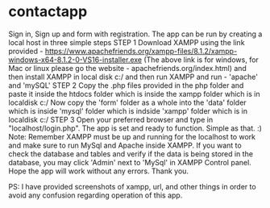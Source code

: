 # contactapp
Sign in, Sign up and form with registration.
The app can be run by creating a local host in three simple steps
STEP 1
Download XAMPP using the link provided - https://www.apachefriends.org/xampp-files/8.1.2/xampp-windows-x64-8.1.2-0-VS16-installer.exe
(The above link is for windows, for Mac or linux please go the website - apachefriends.org/index.html)
and then install XAMPP in local disk c:/
and then run XAMPP and run - 'apache' and 'mySQL'
STEP 2
Copy the .php files provided in the php folder and paste it inside the htdocs folder which is inside the xampp folder which is in localdisk c:/
Now copy the 'form' folder as a whole into the 'data' folder which is inside 'mysql' folder which is indside 'xampp' folder which is in localdisk c:/
STEP 3
Open your preferred browser and type in "localhost/login.php". The app is set and ready to function. Simple as that. :)
Note: Remember XAMPP must be up and running for the localhost to work and make sure to run MySql and Apache inside XAMPP.
If you want to check the database and tables and verify if the data is being stored in the database, you may click 'Admin' next to 'MySql' in XAMPP Control panel.
Hope the app will work without any errors.
Thank you. 

PS: I have provided screenshots of xampp, url, and other things in order to avoid any confusion regarding operation of this app.
